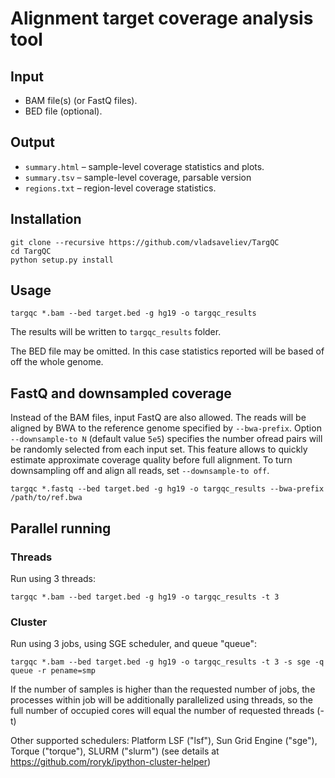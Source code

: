 # Alignment target coverage analysis tool 

## Input
- BAM file(s) (or FastQ files).
- BED file (optional).

## Output
- `summary.html` – sample-level coverage statistics and plots.
- `summary.tsv` – sample-level coverage, parsable version
- `regions.txt` – region-level coverage statistics.

## Installation
```
git clone --recursive https://github.com/vladsaveliev/TargQC
cd TargQC
python setup.py install
```

## Usage
```
targqc *.bam --bed target.bed -g hg19 -o targqc_results
```
The results will be written to `targqc_results` folder.

The BED file may be omitted. In this case statistics reported will be based of off the whole genome.

## FastQ and downsampled coverage
Instead of the BAM files, input FastQ are also allowed. The reads will be aligned by BWA to the reference genome specified by `--bwa-prefix`. Option `--downsample-to N` (default value `5e5`) specifies the number ofread pairs will be randomly selected from each input set. This feature allows to quickly estimate approximate coverage quality before full alignment. To turn downsampling off and align all reads, set `--downsample-to off`.
```
targqc *.fastq --bed target.bed -g hg19 -o targqc_results --bwa-prefix /path/to/ref.bwa
```

## Parallel running
### Threads
Run using 3 threads:
```
targqc *.bam --bed target.bed -g hg19 -o targqc_results -t 3
```
### Cluster
Run using 3 jobs, using SGE scheduler, and queue "queue":
```
targqc *.bam --bed target.bed -g hg19 -o targqc_results -t 3 -s sge -q queue -r pename=smp
```
If the number of samples is higher than the requested number of jobs, the processes within job will be additionally parallelized using threads, so the full number of occupied cores will equal the number of requested threads (-t)

Other supported schedulers: Platform LSF ("lsf"), Sun Grid Engine ("sge"), Torque ("torque"), SLURM ("slurm") (see details at https://github.com/roryk/ipython-cluster-helper)
